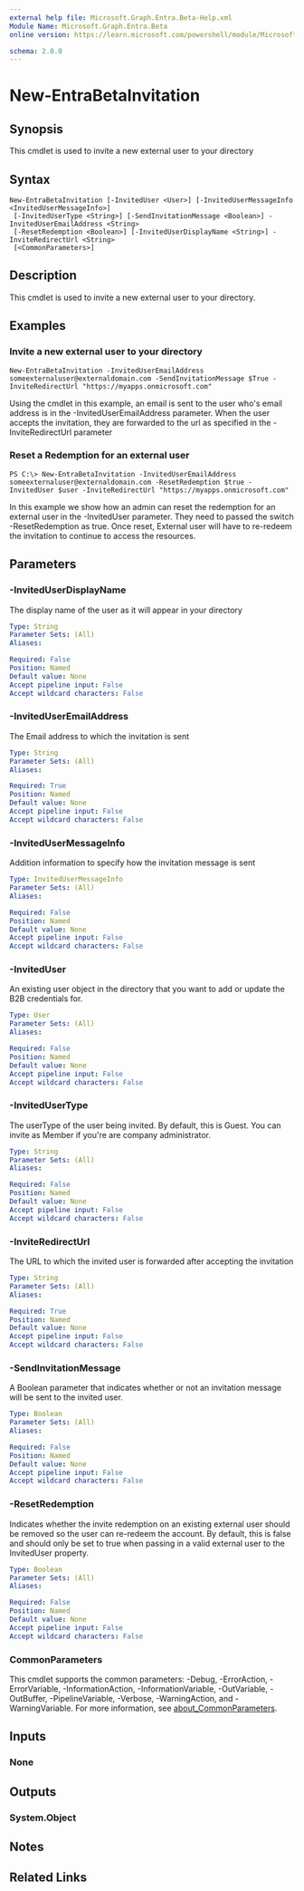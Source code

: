 ```yaml
---
external help file: Microsoft.Graph.Entra.Beta-Help.xml
Module Name: Microsoft.Graph.Entra.Beta
online version: https://learn.microsoft.com/powershell/module/Microsoft.Graph.Entra.Beta/New-EntraBetaInvitation

schema: 2.0.0
---
```


# New-EntraBetaInvitation

## Synopsis
This cmdlet is used to invite a new external user to your directory

## Syntax

```
New-EntraBetaInvitation [-InvitedUser <User>] [-InvitedUserMessageInfo <InvitedUserMessageInfo>]
 [-InvitedUserType <String>] [-SendInvitationMessage <Boolean>] -InvitedUserEmailAddress <String>
 [-ResetRedemption <Boolean>] [-InvitedUserDisplayName <String>] -InviteRedirectUrl <String>
 [<CommonParameters>]
```

## Description
This cmdlet is used to invite a new external user to your directory.

## Examples

### Invite a new external user to your directory
```
New-EntraBetaInvitation -InvitedUserEmailAddress someexternaluser@externaldomain.com -SendInvitationMessage $True -InviteRedirectUrl "https://myapps.onmicrosoft.com"
```

Using the cmdlet in this example, an email is sent to the user who's email address is in the -InvitedUserEmailAddress parameter.
When the user accepts the invitation, they are forwarded to the url as specified in the -InviteRedirectUrl parameter

### Reset a Redemption for an external user
```
PS C:\> New-EntraBetaInvitation -InvitedUserEmailAddress someexternaluser@externaldomain.com -ResetRedemption $true -InvitedUser $user -InviteRedirectUrl "https://myapps.onmicrosoft.com"
```

In this example we show how an admin can reset the redemption for an external user in the -InvitedUser parameter.
They need to passed the switch -ResetRedemption as true.
Once reset, External user will have to re-redeem the invitation to continue to access the resources.

## Parameters

### -InvitedUserDisplayName
The display name of the user as it will appear in your directory

```yaml
Type: String
Parameter Sets: (All)
Aliases:

Required: False
Position: Named
Default value: None
Accept pipeline input: False
Accept wildcard characters: False
```

### -InvitedUserEmailAddress
The Email address to which the invitation is sent

```yaml
Type: String
Parameter Sets: (All)
Aliases:

Required: True
Position: Named
Default value: None
Accept pipeline input: False
Accept wildcard characters: False
```

### -InvitedUserMessageInfo
Addition information to specify how the invitation message is sent

```yaml
Type: InvitedUserMessageInfo
Parameter Sets: (All)
Aliases:

Required: False
Position: Named
Default value: None
Accept pipeline input: False
Accept wildcard characters: False
```

### -InvitedUser
An existing user object in the directory that you want to add or update the B2B credentials for.

```yaml
Type: User
Parameter Sets: (All)
Aliases:

Required: False
Position: Named
Default value: None
Accept pipeline input: False
Accept wildcard characters: False
```

### -InvitedUserType
The userType of the user being invited.
By default, this is Guest.
You can invite as Member if you're are company administrator.

```yaml
Type: String
Parameter Sets: (All)
Aliases:

Required: False
Position: Named
Default value: None
Accept pipeline input: False
Accept wildcard characters: False
```

### -InviteRedirectUrl
The URL to which the invited user is forwarded after accepting the invitation

```yaml
Type: String
Parameter Sets: (All)
Aliases:

Required: True
Position: Named
Default value: None
Accept pipeline input: False
Accept wildcard characters: False
```

### -SendInvitationMessage
A Boolean parameter that indicates whether or not an invitation message will be sent to the invited user.

```yaml
Type: Boolean
Parameter Sets: (All)
Aliases:

Required: False
Position: Named
Default value: None
Accept pipeline input: False
Accept wildcard characters: False
```

### -ResetRedemption
Indicates whether the invite redemption on an existing external user should be removed so the user can re-redeem the account. 
By default, this is false and should only be set to true when passing in a valid external user to the InvitedUser property.

```yaml
Type: Boolean
Parameter Sets: (All)
Aliases:

Required: False
Position: Named
Default value: None
Accept pipeline input: False
Accept wildcard characters: False
```

### CommonParameters
This cmdlet supports the common parameters: -Debug, -ErrorAction, -ErrorVariable, -InformationAction, -InformationVariable, -OutVariable, -OutBuffer, -PipelineVariable, -Verbose, -WarningAction, and -WarningVariable. For more information, see [about_CommonParameters](https://go.microsoft.com/fwlink/?LinkID=113216).

## Inputs

### None
## Outputs

### System.Object
## Notes

## Related Links
